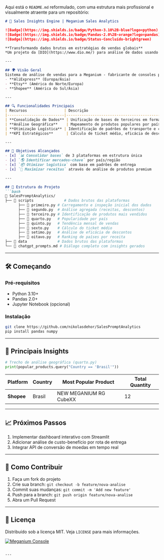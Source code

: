Aqui está o `README.md` reformulado, com uma estrutura mais profissional e visualmente atraente para um repositório:

```markdown
# 🚀 Sales Insights Engine | Meganium Sales Analytics

![Badge](https://img.shields.io/badge/Python-3.10%2B-blue?logo=python)
![Badge](https://img.shields.io/badge/Pandas-2.0%2B-orange?logo=pandas)
![Badge](https://img.shields.io/badge/Status-Concluído-brightgreen)

**Transformando dados brutos em estratégias de vendas globais**  
*Um projeto da [DIO](https://www.dio.me/) para análise de dados usando prompts eficientes*

---

## 🌍 Visão Geral
Sistema de análise de vendas para a Meganium - fabricante de consoles portáteis retro (*RG35XX, RG40XXV, CubeXX*). Centraliza e processa dados de 3 marketplaces globais:
- **AliExpress** (Europa/Ásia)
- **Etsy** (América do Norte/Europa)
- **Shopee** (América do Sul/Ásia)

---

## 🔍 Funcionalidades Principais
| Recursos                 | Descrição                                                                 |
|--------------------------|---------------------------------------------------------------------------|
| **Consolidação de Dados** | Unificação de bases de terceiros em formato padronizado                   |
| **Análise Geográfica**    | Mapeamento de produtos populares por país                                 |
| **Otimização Logística** | Identificação de padrões de transporte e custos                          |
| **KPI Estratégicos**      | Cálculo de ticket médio, eficácia de descontos e tendências sazonais      |

---

## 🎯 Objetivos Alcançados
- [x] `📊 Consolidar bases` de 3 plataformas em estrutura única
- [x] `🌎 Identificar mercados-chave` por país/região
- [x] `📦 Otimizar logística` com base em padrões de entrega
- [x] `🤑 Maximizar receitas` através de análise de produtos premium

---

## 🧩 Estrutura do Projeto
```bash
📂 SalesPromptAnalytics/
├── 📂 scripts              # Dados brutos das plataformas
      ├── 📄 primeiro.py # Carregamento e inspeção inicial dos dados
      ├── 📄 segundo.py  # Análise agregada (receitas, descontos)
      ├── 📄 terceiro.py # Identificação de produtos mais vendidos
      ├── 📄 quarto.py   # Popularidade por país
      ├── 📄 quinto.py   # Tendência mensal de vendas
      ├── 📄 sexto.py    # Cálculo do ticket médio
      ├── 📄 setimo.py   # Análise de eficácia de descontos
      ├── 📄 oitavo.py   # Ranking de países por receita
├── 📂 data              # Dados brutos das plataformas
└── 📄 chatgpt_prompts.md # Diálogo completo com insights gerados
```

---

## 🛠️ Começando
### Pré-requisitos
- Python 3.10+
- Pandas 2.0+
- Jupyter Notebook (opcional)

### Instalação
```bash
git clone https://github.com/nikolasdehor/SalesPromptAnalytics
pip install pandas numpy
```

---

## 🔑 Principais Insights
```python
# Trecho de análise geográfica (quarto.py)
print(popular_products.query("Country == 'Brasil'"))
```
| Platform   | Country | Most Popular Product       | Total Quantity |
|------------|---------|----------------------------|----------------|
| **Shopee** | Brasil  | NEW MEGANIUM RG CubeXX      | 12             |

---

## 📈 Próximos Passos
1. Implementar dashboard interativo com Streamlit
2. Adicionar análise de custo-benefício por rota de entrega
3. Integrar API de conversão de moedas em tempo real

---

## 🤝 Como Contribuir
1. Faça um fork do projeto
2. Crie sua branch: `git checkout -b feature/nova-analise`
3. Commit suas mudanças: `git commit -m 'Add new feature'`
4. Push para a branch: `git push origin feature/nova-analise`
5. Abra um Pull Request

---

## 📄 Licença
Distribuído sob a licença MIT. Veja `LICENSE` para mais informações.

[![Meganium Console](https://img.shields.io/badge/🔗-Documentação_Completa-blue)](https://example.com)
```

---